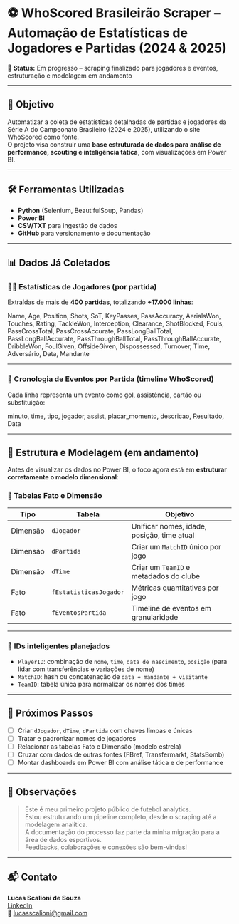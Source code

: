 # ⚽ WhoScored Brasileirão Scraper – Automação de Estatísticas de Jogadores e Partidas (2024 & 2025)

🚧 **Status:** Em progresso – scraping finalizado para jogadores e eventos, estruturação e modelagem em andamento

---

## 🎯 Objetivo

Automatizar a coleta de estatísticas detalhadas de partidas e jogadores da Série A do Campeonato Brasileiro (2024 e 2025), utilizando o site WhoScored como fonte.  
O projeto visa construir uma **base estruturada de dados para análise de performance, scouting e inteligência tática**, com visualizações em Power BI.

---

## 🛠 Ferramentas Utilizadas

- **Python** (Selenium, BeautifulSoup, Pandas)
- **Power BI**
- **CSV/TXT** para ingestão de dados
- **GitHub** para versionamento e documentação

---

## 📊 Dados Já Coletados

### 🧍‍♂️ Estatísticas de Jogadores (por partida)

Extraídas de mais de **400 partidas**, totalizando **+17.000 linhas**:

Name, Age, Position, Shots, SoT, KeyPasses, PassAccuracy, AerialsWon, Touches, Rating, TackleWon, Interception, Clearance, ShotBlocked, Fouls, PassCrossTotal, PassCrossAccurate, PassLongBallTotal, PassLongBallAccurate, PassThroughBallTotal, PassThroughBallAccurate, DribbleWon, FoulGiven, OffsideGiven, Dispossessed, Turnover, Time, Adversário, Data, Mandante


---

### 📅 Cronologia de Eventos por Partida (timeline WhoScored)

Cada linha representa um evento como gol, assistência, cartão ou substituição:

minuto, time, tipo, jogador, assist, placar_momento, descricao, Resultado, Data


---

## 🧩 Estrutura e Modelagem (em andamento)

Antes de visualizar os dados no Power BI, o foco agora está em **estruturar corretamente o modelo dimensional**:

### 📁 Tabelas Fato e Dimensão

| Tipo        | Tabela                    | Objetivo                                 |
|-------------|---------------------------|-------------------------------------------|
| Dimensão    | `dJogador`                | Unificar nomes, idade, posição, time atual |
| Dimensão    | `dPartida`                | Criar um `MatchID` único por jogo         |
| Dimensão    | `dTime`                   | Criar um `TeamID` e metadados do clube    |
| Fato        | `fEstatisticasJogador`    | Métricas quantitativas por jogo           |
| Fato        | `fEventosPartida`         | Timeline de eventos em granularidade      |

---

### 🧠 IDs inteligentes planejados

- `PlayerID`: combinação de `nome`, `time`, `data de nascimento`, `posição` (para lidar com transferências e variações de nome)
- `MatchID`: hash ou concatenação de `data + mandante + visitante`
- `TeamID`: tabela única para normalizar os nomes dos times

---

## 📌 Próximos Passos

- [ ] Criar `dJogador`, `dTime`, `dPartida` com chaves limpas e únicas
- [ ] Tratar e padronizar nomes de jogadores
- [ ] Relacionar as tabelas Fato e Dimensão (modelo estrela)
- [ ] Cruzar com dados de outras fontes (FBref, Transfermarkt, StatsBomb)
- [ ] Montar dashboards em Power BI com análise tática e de performance

---

## 📎 Observações

> Este é meu primeiro projeto público de futebol analytics.  
> Estou estruturando um pipeline completo, desde o scraping até a modelagem analítica.  
> A documentação do processo faz parte da minha migração para a área de dados esportivos.  
> Feedbacks, colaborações e conexões são bem-vindas!

---

## 📬 Contato

**Lucas Scalioni de Souza**  
[LinkedIn](https://www.linkedin.com/in/lucas-scalioni-de-souza-7b1537138)  
📧 lucasscalioni@gmail.com
